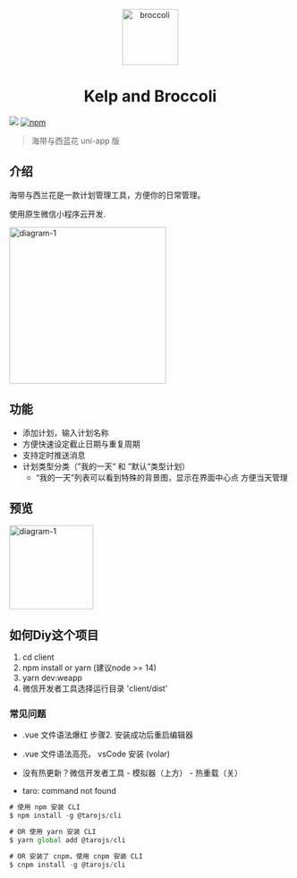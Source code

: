 <p align="center">
<img src="https://6f6e-on-line-1gqban3ba49e3d35-1302613116.tcb.qcloud.la/broccoli.png?sign=7b6211e60087fd8fb1909cca697cb0a3&t=1612709339" alt="broccoli" width="100">
</p>
<h1 align="center">Kelp and Broccoli</h1>

[![](https://img.shields.io/badge/KelpAndBroccoli-green.svg)](https://github.com/cleves0315/kelp-and-broccoli)
[![npm](https://img.shields.io/npm/l/kelp-and-broccoli.svg)](https://github.com/cleves0315/kelp-and-broccoli/blob/master/LICENSE)

> 海带与西蓝花 uni-app 版

## 介绍

海带与西兰花是一款计划管理工具，方便你的日常管理。

使用原生微信小程序云开发.

<p>
<img src="https://6f6e-on-line-1gqban3ba49e3d35-1302613116.tcb.qcloud.la/broccoli_3.png?sign=259f4e7b88e911421cbeb63c842d11de&t=1640624761" alt="diagram-1" width="280">
</p>

## 功能

- 添加计划，输入计划名称
- 方便快速设定截止日期与重复周期
- 支持定时推送消息
- 计划类型分类（”我的一天“ 和 ”默认“类型计划）
  - “我的一天”列表可以看到特殊的背景图，显示在界面中心点 方便当天管理

## 预览

<img src="https://6f6e-on-line-1gqban3ba49e3d35-1302613116.tcb.qcloud.la/broccoli-logo.jpg?sign=20165c057e9630056a11128b1b740c08&t=1640626684" alt="diagram-1" width="150">


## 如何Diy这个项目
1. cd client
2. npm install or yarn (建议node >= 14)
3. yarn dev:weapp
4. 微信开发者工具选择运行目录 'client/dist'

### 常见问题
- .vue 文件语法爆红
步骤2. 安装成功后重启编辑器

- .vue 文件语法高亮，
vsCode 安装 (volar)

- 没有热更新？微信开发者工具 - 模拟器（上方） - 热重载（关）

- taro: command not found

```javascript
# 使用 npm 安装 CLI
$ npm install -g @tarojs/cli

# OR 使用 yarn 安装 CLI
$ yarn global add @tarojs/cli

# OR 安装了 cnpm，使用 cnpm 安装 CLI
$ cnpm install -g @tarojs/cli
```
